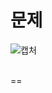 문제
==
![캡처](https://user-images.githubusercontent.com/73854324/116659808-1de70000-a9cd-11eb-9f2b-f466a3a76d33.PNG)
<br><br>

==
